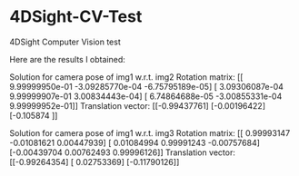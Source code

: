 # 4DSight-CV-Test
4DSight Computer Vision test

Here are the results I obtained:

Solution for camera pose of img1 w.r.t. img2
Rotation matrix:
[[ 9.99999950e-01 -3.09285770e-04 -6.75795189e-05]
 [ 3.09306087e-04  9.99999907e-01  3.00834443e-04]
 [ 6.74864688e-05 -3.00855331e-04  9.99999952e-01]]
Translation vector:
[[-0.99437761]
 [-0.00196422]
 [-0.105874  ]]


Solution for camera pose of img1 w.r.t. img3
Rotation matrix:
[[ 0.99993147 -0.01081621  0.00447939]
 [ 0.01084994  0.99991243 -0.00757684]
 [-0.00439704  0.00762493  0.99996126]]
Translation vector:
[[-0.99264354]
 [ 0.02753369]
 [-0.11790126]]
 
 
